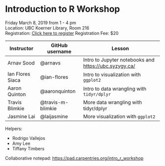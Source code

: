 # Introduction to R Workshop

Friday March 8, 2019 from 1 - 4 pm </br>
Location: UBC Koerner Library, Room 216 </br>
Registration: [Click here to register](https://www.eventbrite.ca/e/introduction-to-r-workshop-tickets-56524324777?utm-medium=discovery&utm-campaign=social&utm-content=attendeeshare&aff=escb&utm-source=cp&utm-term=listing)
Registration Fee: $20

| Instructor | GitHub username  | Lesson  |
|------------|---------|--------|
|Arnav Sood | @arnavs  | Intro to Jupyter notebooks and https://ubc.syzygy.ca/ |
| Ian Flores Siaca | @ian-flores  | Intro to visualization with `ggplot2`  |
| Aaron Quinton | @aaronquinton  | Intro to data wrangling with `tidyr/dplyr` | 
| Travis Blimkie | @travis-m-blimkie  | More data wrangling with tidyr/dplyr |
| Jasmine Lai | @laijasmine | More visualization with `ggplot2` |

Helpers:
- Rodrigo Vallejos
- Amy Lee
- Tiffany Timbers

Collaborative notepad: https://pad.carpentries.org/intro_r_workshop
